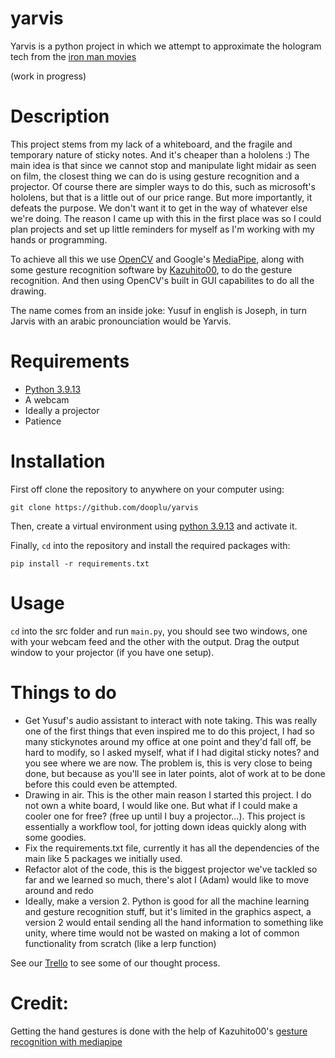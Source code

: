 # yarvis

Yarvis is a python project in which we attempt to approximate the hologram tech from the [iron man movies](https://youtu.be/WNu6fRo_7fg)

(work in progress)

# Description

This project stems from my lack of a whiteboard, and the fragile and temporary nature of sticky notes. And it's cheaper than a hololens :)
The main idea is that since we cannot stop and manipulate light midair as seen on film, the closest thing we can do is using gesture recognition and a projector.
Of course there are simpler ways to do this, such as microsoft's hololens, but that is a little out of our price range. But more importantly, it defeats the purpose. We don't want it to get in the way of whatever else we're doing. The reason I came up with this in the first place was so I could plan projects and set up little reminders for myself as I'm working with my hands or programming.

To achieve all this we use [OpenCV](https://opencv.org/) and Google's [MediaPipe](https://google.github.io/mediapipe/), along with some gesture recognition software by [Kazuhito00](https://github.com/Kazuhito00), to do the gesture recognition. And then using OpenCV's built in GUI capabilites to do all the drawing.

The name comes from an inside joke: Yusuf in english is Joseph, in turn Jarvis with an arabic pronounciation would be Yarvis.

# Requirements
- [Python 3.9.13](https://www.python.org/downloads/release/python-3913/)
- A webcam
- Ideally a projector
- Patience

# Installation

First off clone the repository to anywhere on your computer using:
```
git clone https://github.com/dooplu/yarvis
```

Then, create a virtual environment using [python 3.9.13](https://www.python.org/downloads/release/python-3913/) and activate it.

Finally, `cd` into the repository and install the required packages with:
```
pip install -r requirements.txt
```

# Usage

`cd` into the src folder and run `main.py`, you should see two windows, one with your webcam feed and the other with the output. Drag the output window to your projector (if you have one setup).

# Things to do

- Get Yusuf's audio assistant to interact with note taking. This was really one of the first things that even inspired me to do this project, I had so many stickynotes around my office at one point and they'd fall off, be hard to modify, so I asked myself, what if I had digital sticky notes? and you see where we are now. The problem is, this is very close to being done, but because as you'll see in later points, alot of work at to be done before this could even be attempted.
- Drawing in air. This is the other main reason I started this project. I do not own a white board, I would like one. But what if I could make a cooler one for free? (free up until I buy a projector...). This project is essentially a workflow tool, for jotting down ideas quickly along with some goodies. 
- Fix the requirements.txt file, currently it has all the dependencies of the main like 5 packages we initially used.
- Refactor alot of the code, this is the biggest projector we've tackled so far and we learned so much, there's alot I (Adam) would like to move around and redo
- Ideally, make a version 2. Python is good for all the machine learning and gesture recognition stuff, but it's limited in the graphics aspect, a version 2 would entail sending all the hand information to something like unity, where time would not be wasted on making a lot of common functionality from scratch (like a lerp function)

See our [Trello](https://trello.com/b/HLfzcOHO/yarvis) to see some of our thought process.

# Credit:
Getting the hand gestures is done with the help of Kazuhito00's [gesture recognition with mediapipe](https://github.com/Kazuhito00/hand-gesture-recognition-using-mediapipe)
